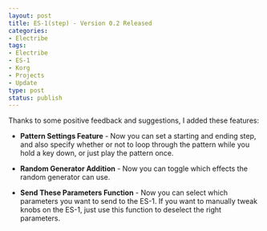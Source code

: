 ```yaml
--- 
layout: post
title: ES-1(step) - Version 0.2 Released
categories:
- Electribe
tags: 
- Electribe
- ES-1
- Korg
- Projects
- Update
type: post
status: publish
---
```


Thanks to some positive feedback and suggestions, I added these features:

- **Pattern Settings Feature** - Now you can set a starting and ending step, and also 
  specify whether or not to loop through the pattern while you hold a key down, or just play the pattern once.

- **Random Generator Addition** - Now you can toggle which effects the random generator can use.

- **Send These Parameters Function** - Now you can select which parameters you want to send to 
  the ES-1.  If you want to manually tweak knobs on the ES-1, just use this function to deselect the right parameters.

